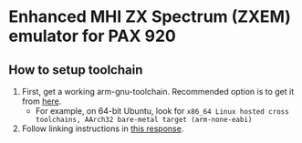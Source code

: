 # Enhanced MHI ZX Spectrum (ZXEM) emulator for PAX 920

## How to setup toolchain

1. First, get a working arm-gnu-toolchain. Recommended option is to get it from [here](https://developer.arm.com/downloads/-/arm-gnu-toolchain-downloads).
    - For example, on 64-bit Ubuntu, look for `x86_64 Linux hosted cross toolchains, AArch32 bare-metal target (arm-none-eabi)`
2. Follow linking instructions in [this response](https://askubuntu.com/a/1243405).

